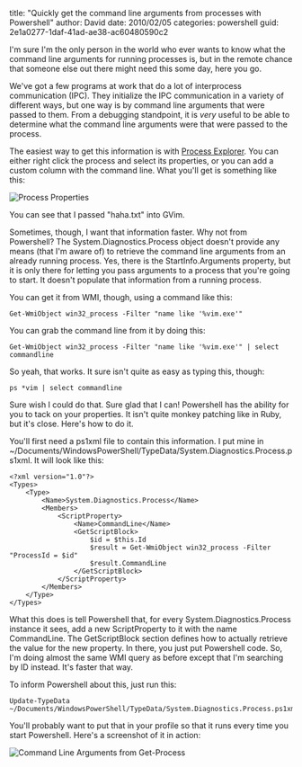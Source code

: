 
title: "Quickly get the command line arguments from processes with Powershell"
author: David
date: 2010/02/05
categories: powershell
guid: 2e1a0277-1daf-41ad-ae38-ac60480590c2

I'm sure I'm the only person in the world who ever wants to know what the command line arguments for running processes is, but in the remote chance that someone else out there might need this some day, here you go. 

We've got a few programs at work that do a lot of interprocess communication (IPC). They initialize the IPC communication in a variety of different ways, but one way is by command line arguments that were passed to them. From a debugging standpoint, it is *very* useful to be able to determine what the command line arguments were that were passed to the process. 

The easiest way to get this information is with [Process Explorer](http://technet.microsoft.com/en-us/sysinternals/bb896653.aspx). You can either right click the process and select its properties, or you can add a custom column with the command line. What you'll get is something like this: 

![Process Properties](http://www.mohundro.com/blog/content/binary/WindowsLiveWriter/Quicklygetthecommandlineargumentsfrompro_BAE3/image_4.png)  

You can see that I passed "haha.txt" into GVim. 

Sometimes, though, I want that information faster. Why not from Powershell? The System.Diagnostics.Process object doesn't provide any means (that I'm aware of) to retrieve the command line arguments from an already running process. Yes, there is the StartInfo.Arguments property, but it is only there for letting you pass arguments to a process that you're going to start. It doesn't populate that information from a running process. 

You can get it from WMI, though, using a command like this: 

    Get-WmiObject win32_process -Filter "name like '%vim.exe'" 

You can grab the command line from it by doing this: 

    Get-WmiObject win32_process -Filter "name like '%vim.exe'" | select commandline 

So yeah, that works. It sure isn't quite as easy as typing this, though: 

    ps *vim | select commandline 

Sure wish I could do that. Sure glad that I can! Powershell has the ability for you to tack on your properties. It isn't quite monkey patching like in Ruby, but it's close. Here's how to do it. 

You'll first need a ps1xml file to contain this information. I put mine in ~/Documents/WindowsPowerShell/TypeData/System.Diagnostics.Process.ps1xml. It will look like this:

    <?xml version="1.0"?>
    <Types>
        <Type> 
            <Name>System.Diagnostics.Process</Name> 
            <Members> 
                <ScriptProperty> 
                    <Name>CommandLine</Name> 
                    <GetScriptBlock> 
                        $id = $this.Id
                        $result = Get-WmiObject win32_process -Filter "ProcessId = $id"
                        $result.CommandLine
                    </GetScriptBlock> 
                </ScriptProperty> 
            </Members> 
        </Type>
    </Types>

What this does is tell Powershell that, for every System.Diagnostics.Process instance it sees, add a new ScriptProperty to it with the name CommandLine. The GetScriptBlock section defines how to actually retrieve the value for the new property. In there, you just put Powershell code. So, I'm doing almost the same WMI query as before except that I'm searching by ID instead. It's faster that way.

To inform Powershell about this, just run this:

    Update-TypeData ~/Documents/WindowsPowerShell/TypeData/System.Diagnostics.Process.ps1xml

You'll probably want to put that in your profile so that it runs every time you start Powershell. Here's a screenshot of it in action:

![Command Line Arguments from Get-Process](http://www.mohundro.com/blog/content/binary/WindowsLiveWriter/Quicklygetthecommandlineargumentsfrompro_BAE3/image_6.png)

